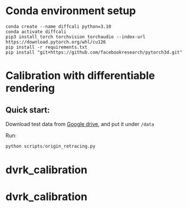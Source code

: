 # Conda environment setup

```
conda create --name diffcali python=3.10
conda activate diffcali
pip3 install torch torchvision torchaudio --index-url https://download.pytorch.org/whl/cu126
pip install -r requirements.txt
pip install "git+https://github.com/facebookresearch/pytorch3d.git"
```
# Calibration with differentiable rendering

## Quick start:
Download test data from [Google drive](https://drive.google.com/file/d/1DFUI_d4ouyvCbLwPtTMGt5AVkI4t26gf/view?usp=drive_link), and put it under `/data`


Run:
```python
python scripts/origin_retracing.py
```
# dvrk_calibration
# dvrk_calibration
